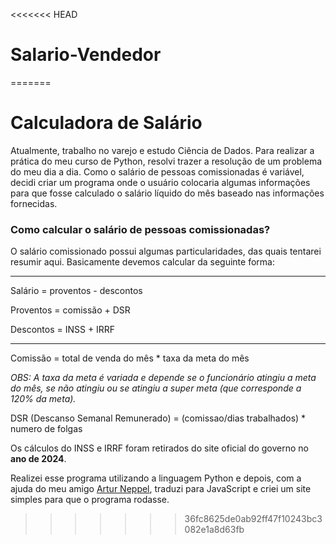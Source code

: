 <<<<<<< HEAD
# Salario-Vendedor
=======
# Calculadora de Salário

Atualmente, trabalho no varejo e estudo Ciência de Dados. Para realizar a prática do meu curso de Python, resolvi trazer a resolução de um problema do meu dia a dia. Como o salário de pessoas comissionadas é variável, decidi criar um programa onde o usuário colocaria algumas informações para que fosse calculado o salário líquido do mês baseado nas informações fornecidas.

### **Como calcular o salário de pessoas comissionadas?**

O salário comissionado possui algumas particularidades, das quais tentarei resumir aqui. Basicamente devemos calcular da seguinte forma:

---

Salário = proventos - descontos

Proventos = comissão + DSR

Descontos = INSS + IRRF

---

Comissão = total de venda do mês * taxa da meta do mês

*OBS: A taxa da meta é variada e depende se o funcionário atingiu a meta do mês, se não atingiu ou se atingiu a super meta (que corresponde a 120% da meta).*

DSR (Descanso Semanal Remunerado) = (comissao/dias trabalhados) * numero de folgas

Os cálculos do INSS e IRRF foram retirados do site oficial do governo no **ano de 2024**.

Realizei esse programa utilizando a linguagem Python e depois, com a ajuda do meu amigo [Artur Neppel](https://github.com/arturneppel), traduzi para JavaScript e criei um site simples para que o programa rodasse.
>>>>>>> 36fc8625de0ab92ff47f10243bc3082e1a8d63fb
